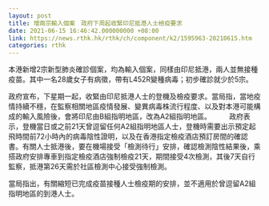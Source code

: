 ```yaml
---
layout: post
title: 增兩宗輸入個案　政府下周起收緊印尼抵港人士檢疫要求
date: 2021-06-15 16:46:42.000000000 +08:00
link: https://news.rthk.hk/rthk/ch/component/k2/1595963-20210615.htm
categories: rthk
---
```


本港新增2宗新型肺炎確診個案，均為輸入個案，同樣由印尼抵港，兩人並無接種疫苗。其中一名28歲女子有病徵，帶有L452R變種病毒；初步確診就少於5宗。

政府宣布，下星期一起，收緊由印尼抵港人士的登機及檢疫要求。當局指，當地疫情持續不穩，在監察相關地區疫情發展、變異病毒株流行程度、以及對本港可能構成的輸入風險後，會將印尼由B組指明地區，改為A2組指明地區。
　　
政府表示，登機當日或之前21天曾逗留任何A2組指明地區人士，登機時需要出示預定起飛時間前72小時內的病毒陰性證明，以及在香港指定檢疫酒店預訂房間的確認書。有關人士抵港後，要在機場接受「檢測待行」安排，確認檢測陰性結果後，乘搭政府安排專車到指定檢疫酒店強制檢疫21天，期間接受4次檢測，其後7天自行監察，抵港第26天需於社區檢測中心接受強制檢測。

當局指出，有關縮短已完成疫苗接種人士檢疫期的安排，並不適用於曾逗留A2組指明地區的到港人士。
